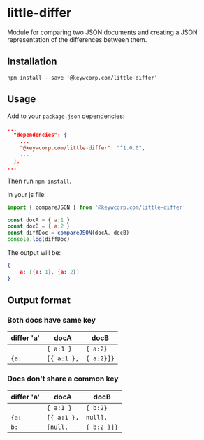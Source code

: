 # little-differ
Module for comparing two JSON documents and creating a JSON representation of the differences between them.

## Installation

`npm install --save '@keywcorp.com/little-differ'`

## Usage

Add to your `package.json` dependencies:

````json
...
  "dependencies": {
    ...
    "@keywcorp.com/little-differ": "^1.0.0",
    ...
  },
...
````

Then run `npm install`.

In your js file:

````javascript
import { compareJSON } from '@keywcorp.com/little-differ'

const docA = { a:1 }
const docB = { a:2 }
const diffDoc = compareJSON(docA, docB)
console.log(diffDoc)
````

The output will be:

````json
{
    a: [{a: 1}, {a: 2}]
}
````

## Output format

### Both docs have same key

| differ 'a' | docA | docB |
|------------|------|------|
|       |  `{ a:1 }` | `{ a:2}` |
| `{a:` |  `[{ a:1 },` | `{ a:2}]}` |

### Docs don't share a common key

| differ 'a' | docA | docB |
|------------|------|------|
|       |  `{ a:1 }`   | `{ b:2}` |
| `{a:` |  `[{ a:1 },` | `null],` |
| `b:`  |  `[null,`    | `{ b:2 }]}` |
